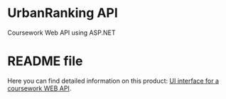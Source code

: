 # UrbanRanking API
Coursework Web API using ASP.NET 
# README file
Here you can find detailed information on this product: [UI interface for a coursework WEB API](https://github.com/ddanny165/UrbanRankingTelegBot/blob/main/README.md).
